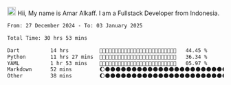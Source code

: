 <img src='https://d.tw93.fun/images/hi.gif' alt='Hi' width="20"/> Hii, My name is Amar Alkaff. I am a Fullstack Developer from Indonesia.

<!--START_SECTION:waka-->

```txt
From: 27 December 2024 - To: 03 January 2025

Total Time: 30 hrs 53 mins

Dart          14 hrs          🌝🌝🌝🌝🌝🌝🌝🌝🌝🌝🌝🌒🌑🌑🌑🌑🌑🌑🌑🌑🌑🌑🌑🌑🌑   44.45 %
Python        11 hrs 27 mins  🌝🌝🌝🌝🌝🌝🌝🌝🌝🌑🌑🌑🌑🌑🌑🌑🌑🌑🌑🌑🌑🌑🌑🌑🌑   36.34 %
YAML          1 hr 53 mins    🌝🌓🌑🌑🌑🌑🌑🌑🌑🌑🌑🌑🌑🌑🌑🌑🌑🌑🌑🌑🌑🌑🌑🌑🌑   05.97 %
Markdown      52 mins         🌔🌑🌑🌑🌑🌑🌑🌑🌑🌑🌑🌑🌑🌑🌑🌑🌑🌑🌑🌑🌑🌑🌑🌑🌑   02.77 %
Other         38 mins         🌔🌑🌑🌑🌑🌑🌑🌑🌑🌑🌑🌑🌑🌑🌑🌑🌑🌑🌑🌑🌑🌑🌑🌑🌑   02.02 %
```

<!--END_SECTION:waka-->
